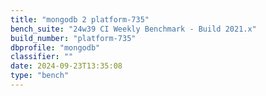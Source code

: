 ```yaml
---
title: "mongodb 2 platform-735"
bench_suite: "24w39 CI Weekly Benchmark - Build 2021.x"
build_number: "platform-735"
dbprofile: "mongodb"
classifier: ""
date: 2024-09-23T13:35:08
type: "bench"
---
```

